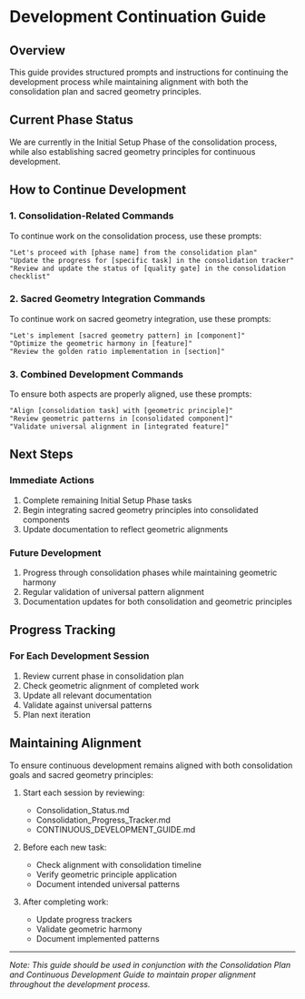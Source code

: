 # Development Continuation Guide

## Overview
This guide provides structured prompts and instructions for continuing the development process while maintaining alignment with both the consolidation plan and sacred geometry principles.

## Current Phase Status
We are currently in the Initial Setup Phase of the consolidation process, while also establishing sacred geometry principles for continuous development.

## How to Continue Development

### 1. Consolidation-Related Commands
To continue work on the consolidation process, use these prompts:

```
"Let's proceed with [phase name] from the consolidation plan"
"Update the progress for [specific task] in the consolidation tracker"
"Review and update the status of [quality gate] in the consolidation checklist"
```

### 2. Sacred Geometry Integration Commands
To continue work on sacred geometry integration, use these prompts:

```
"Let's implement [sacred geometry pattern] in [component]"
"Optimize the geometric harmony in [feature]"
"Review the golden ratio implementation in [section]"
```

### 3. Combined Development Commands
To ensure both aspects are properly aligned, use these prompts:

```
"Align [consolidation task] with [geometric principle]"
"Review geometric patterns in [consolidated component]"
"Validate universal alignment in [integrated feature]"
```

## Next Steps

### Immediate Actions
1. Complete remaining Initial Setup Phase tasks
2. Begin integrating sacred geometry principles into consolidated components
3. Update documentation to reflect geometric alignments

### Future Development
1. Progress through consolidation phases while maintaining geometric harmony
2. Regular validation of universal pattern alignment
3. Documentation updates for both consolidation and geometric principles

## Progress Tracking

### For Each Development Session
1. Review current phase in consolidation plan
2. Check geometric alignment of completed work
3. Update all relevant documentation
4. Validate against universal patterns
5. Plan next iteration

## Maintaining Alignment

To ensure continuous development remains aligned with both consolidation goals and sacred geometry principles:

1. Start each session by reviewing:
   - Consolidation_Status.md
   - Consolidation_Progress_Tracker.md
   - CONTINUOUS_DEVELOPMENT_GUIDE.md

2. Before each new task:
   - Check alignment with consolidation timeline
   - Verify geometric principle application
   - Document intended universal patterns

3. After completing work:
   - Update progress trackers
   - Validate geometric harmony
   - Document implemented patterns

---

*Note: This guide should be used in conjunction with the Consolidation Plan and Continuous Development Guide to maintain proper alignment throughout the development process.*